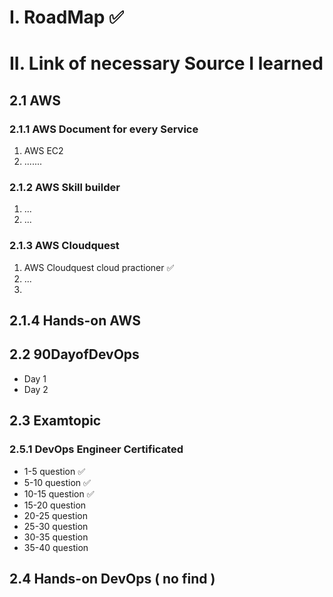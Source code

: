 # I. RoadMap ✅

# II. Link of necessary Source I learned

## 2.1 AWS  
### 2.1.1 AWS Document for every Service
1. AWS EC2 
2. .......

### 2.1.2 AWS Skill builder
1. ...
2. ...

### 2.1.3 AWS Cloudquest
1. AWS Cloudquest cloud practioner ✅
2. ...
3. 

## 2.1.4 Hands-on AWS 

## 2.2 90DayofDevOps
- Day 1
- Day 2

## 2.3 Examtopic
### 2.5.1 DevOps Engineer Certificated
-    1-5 question ✅
-   5-10 question ✅
-  10-15 question ✅
-  15-20 question
-  20-25 question
-  25-30 question
-  30-35 question
-  35-40 question

## 2.4 Hands-on DevOps ( no find )
